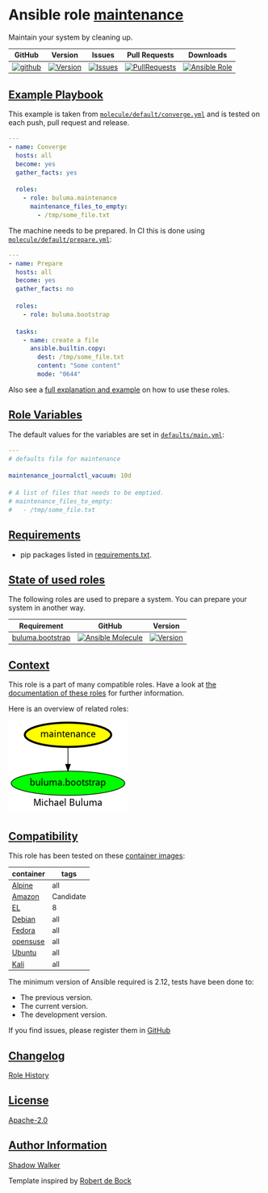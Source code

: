 # Ansible role [maintenance](https://galaxy.ansible.com/ui/standalone/roles/buluma/maintenance/documentation)

Maintain your system by cleaning up.

|GitHub|Version|Issues|Pull Requests|Downloads|
|------|-------|------|-------------|---------|
|[![github](https://github.com/buluma/ansible-role-maintenance/actions/workflows/molecule.yml/badge.svg)](https://github.com/buluma/ansible-role-maintenance/actions/workflows/molecule.yml)|[![Version](https://img.shields.io/github/release/buluma/ansible-role-maintenance.svg)](https://github.com/buluma/ansible-role-maintenance/releases/)|[![Issues](https://img.shields.io/github/issues/buluma/ansible-role-maintenance.svg)](https://github.com/buluma/ansible-role-maintenance/issues/)|[![PullRequests](https://img.shields.io/github/issues-pr-closed-raw/buluma/ansible-role-maintenance.svg)](https://github.com/buluma/ansible-role-maintenance/pulls/)|[![Ansible Role](https://img.shields.io/ansible/role/d/buluma/maintenance)](https://galaxy.ansible.com/ui/standalone/roles/buluma/maintenance/documentation)|

## [Example Playbook](#example-playbook)

This example is taken from [`molecule/default/converge.yml`](https://github.com/buluma/ansible-role-maintenance/blob/master/molecule/default/converge.yml) and is tested on each push, pull request and release.

```yaml
---
- name: Converge
  hosts: all
  become: yes
  gather_facts: yes

  roles:
    - role: buluma.maintenance
      maintenance_files_to_empty:
        - /tmp/some_file.txt
```

The machine needs to be prepared. In CI this is done using [`molecule/default/prepare.yml`](https://github.com/buluma/ansible-role-maintenance/blob/master/molecule/default/prepare.yml):

```yaml
---
- name: Prepare
  hosts: all
  become: yes
  gather_facts: no

  roles:
    - role: buluma.bootstrap

  tasks:
    - name: create a file
      ansible.builtin.copy:
        dest: /tmp/some_file.txt
        content: "Some content"
        mode: "0644"
```

Also see a [full explanation and example](https://buluma.github.io/how-to-use-these-roles.html) on how to use these roles.

## [Role Variables](#role-variables)

The default values for the variables are set in [`defaults/main.yml`](https://github.com/buluma/ansible-role-maintenance/blob/master/defaults/main.yml):

```yaml
---
# defaults file for maintenance

maintenance_journalctl_vacuum: 10d

# A list of files that needs to be emptied.
# maintenance_files_to_empty:
#   - /tmp/some_file.txt
```

## [Requirements](#requirements)

- pip packages listed in [requirements.txt](https://github.com/buluma/ansible-role-maintenance/blob/master/requirements.txt).

## [State of used roles](#state-of-used-roles)

The following roles are used to prepare a system. You can prepare your system in another way.

| Requirement | GitHub | Version |
|-------------|--------|--------|
|[buluma.bootstrap](https://galaxy.ansible.com/buluma/bootstrap)|[![Ansible Molecule](https://github.com/buluma/ansible-role-bootstrap/actions/workflows/molecule.yml/badge.svg)](https://github.com/buluma/ansible-role-bootstrap/actions/workflows/molecule.yml)|[![Version](https://img.shields.io/github/release/buluma/ansible-role-bootstrap.svg)](https://github.com/shadowwalker/ansible-role-bootstrap)|

## [Context](#context)

This role is a part of many compatible roles. Have a look at [the documentation of these roles](https://buluma.github.io/) for further information.

Here is an overview of related roles:

![dependencies](https://raw.githubusercontent.com/buluma/ansible-role-maintenance/png/requirements.png "Dependencies")

## [Compatibility](#compatibility)

This role has been tested on these [container images](https://hub.docker.com/u/buluma):

|container|tags|
|---------|----|
|[Alpine](https://hub.docker.com/repository/docker/buluma/alpine/general)|all|
|[Amazon](https://hub.docker.com/repository/docker/buluma/amazonlinux/general)|Candidate|
|[EL](https://hub.docker.com/repository/docker/buluma/enterpriselinux/general)|8|
|[Debian](https://hub.docker.com/repository/docker/buluma/debian/general)|all|
|[Fedora](https://hub.docker.com/repository/docker/buluma/fedora/general)|all|
|[opensuse](https://hub.docker.com/repository/docker/buluma/opensuse/general)|all|
|[Ubuntu](https://hub.docker.com/repository/docker/buluma/ubuntu/general)|all|
|[Kali](https://hub.docker.com/repository/docker/buluma/kali/general)|all|

The minimum version of Ansible required is 2.12, tests have been done to:

- The previous version.
- The current version.
- The development version.

If you find issues, please register them in [GitHub](https://github.com/buluma/ansible-role-maintenance/issues)

## [Changelog](#changelog)

[Role History](https://github.com/buluma/ansible-role-maintenance/blob/master/CHANGELOG.md)

## [License](#license)

[Apache-2.0](https://github.com/buluma/ansible-role-maintenance/blob/master/LICENSE)

## [Author Information](#author-information)

[Shadow Walker](https://buluma.github.io/)


Template inspired by [Robert de Bock](https://github.com/robertdebock)
